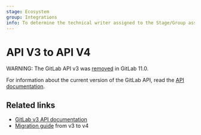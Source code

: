 ```yaml
---
stage: Ecosystem
group: Integrations
info: To determine the technical writer assigned to the Stage/Group associated with this page, see https://about.gitlab.com/handbook/engineering/ux/technical-writing/#assignments
---
```


# API V3 to API V4

WARNING:
The GitLab API v3 was [removed](https://gitlab.com/gitlab-org/gitlab-foss/-/issues/36819) in GitLab 11.0.

For information about the current version of the GitLab API, read the [API documentation](index.md).

## Related links

- [GitLab v3 API documentation](https://gitlab.com/gitlab-org/gitlab-foss/-/blob/8-16-stable/doc/api/index.md)
- [Migration guide](https://gitlab.com/gitlab-org/gitlab-foss/-/blob/11-0-stable/doc/api/v3_to_v4.md) from
  v3 to v4
